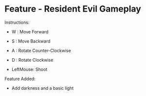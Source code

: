 # Feature - Resident Evil Gameplay 

Instructions:

 * W : Move Forward
 * S : Move Backward
 * A : Rotate Counter-Clockwise
 * D : Rotate Clockwise

 * LeftMouse: Shoot

 Feature Added:

 - Add darkness and a basic light